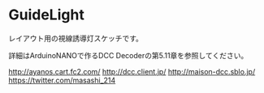 # GuideLight
レイアウト用の視線誘導灯スケッチです。

詳細はArduinoNANOで作るDCC Decoderの第5.11章を参照してください。

http://ayanos.cart.fc2.com/ http://dcc.client.jp/ http://maison-dcc.sblo.jp/ https://twitter.com/masashi_214
